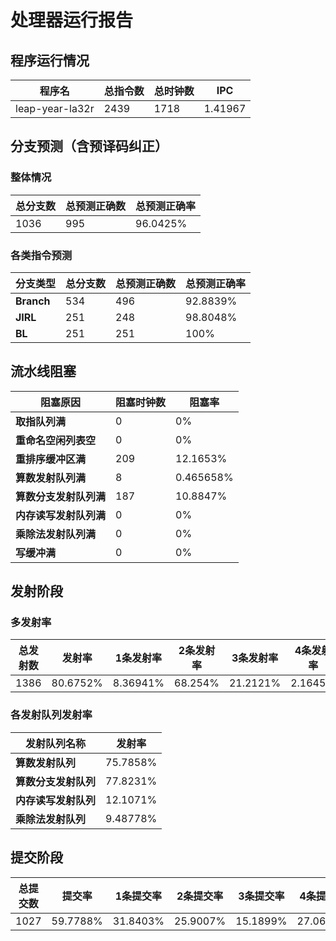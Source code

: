 # 处理器运行报告
## 程序运行情况
|程序名|总指令数|总时钟数|IPC|
|---|---|---|---|
|leap-year-la32r|2439|1718|1.41967|

## 分支预测（含预译码纠正）
### 整体情况
|总分支数|总预测正确数|总预测正确率|
|---|---|---|
|1036|995|96.0425%|

### 各类指令预测
|分支类型|总分支数|总预测正确数|总预测正确率|
|---|---|---|---|
|**Branch**| 534 | 496 | 92.8839%|
|**JIRL**| 251 | 248 | 98.8048%|
|**BL**| 251 | 251 | 100%|

## 流水线阻塞
|阻塞原因|阻塞时钟数|阻塞率|
|---|---|---|
|**取指队列满**| 0 | 0%|
|**重命名空闲列表空**|0 | 0%|
|**重排序缓冲区满**|209 | 12.1653%|
|**算数发射队列满**|8 | 0.465658%|
|**算数分支发射队列满**|187 | 10.8847%|
|**内存读写发射队列满**|0 | 0%|
|**乘除法发射队列满**|0 | 0%|
|**写缓冲满**|0 | 0%|

## 发射阶段
### 多发射率
|总发射数|发射率|1条发射率|2条发射率|3条发射率|4条发射率|
|---|---|---|---|---|---|
|1386|80.6752%|8.36941%|68.254%|21.2121%|2.1645%|

### 各发射队列发射率
|发射队列名称|发射率|
|---|---|
|**算数发射队列**|75.7858%|
|**算数分支发射队列**|77.8231%|
|**内存读写发射队列**|12.1071%|
|**乘除法发射队列**|9.48778%|

## 提交阶段
|总提交数|提交率|1条提交率|2条提交率|3条提交率|4条提交率|
|---|---|---|---|---|---|
|1027|59.7788%|31.8403%|25.9007%|15.1899%|27.0691%|
